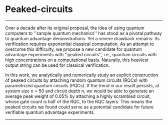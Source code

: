 # Peaked-circuits



---

Over a decade after its original proposal, the idea of using quantum computers to ''sample quantum mechanics'' has stood as a pivotal pathway to quantum advantage demonstrations. Yet a severe drawback
    remains: Its verification requires exponential classical computation. As an attempt to overcome this difficulty, we propose a new candidate for quantum advantage experiments with ''peaked circuits'', i.e., 
    quantum circuits with high concentrations on a computational basis. Naturally, this heaviest output string can be used for classical verification. 

    
In this work, we analytically and numerically study an explicit construction of peaked circuits by attaching random quantum circuits (RQCs) with parametrized quantum circuits (PQCs). If the trend in our 
    result persists, at system size n = 50 and circuit depth n, we would be able to generate an average peak weight of 0.05% by attaching a highly scrambled circuit, whose gate count is half of the RQC, to the 
    RQC layers. This means the peaked circuits we found could serve as a potential candidate for future verifiable quantum advantage experiments.

---
